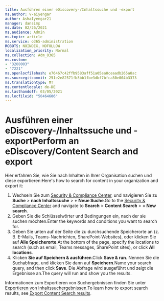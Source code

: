 ```yaml
---
title: Ausführen einer eDiscovery-/Inhaltssuche und -export
ms.author: v-aiyengar
author: AshaIyengar21
manager: dansimp
ms.date: 02/26/2021
ms.audience: Admin
ms.topic: article
ms.service: o365-administration
ROBOTS: NOINDEX, NOFOLLOW
localization_priority: Normal
ms.collection: Adm_O365
ms.custom:
- "3200003"
- "7221"
ms.openlocfilehash: e76467c42ffb9583aff51a05ea8ceaadb265a8ac
ms.sourcegitcommit: 251e2e82571fb3bb1fbe3dbf7bfca30e004b3373
ms.translationtype: MT
ms.contentlocale: de-DE
ms.lasthandoff: 03/05/2021
ms.locfileid: "50464606"
---
```

# <a name="perform-an-ediscoverycontent-search-and-export"></a><span data-ttu-id="6b3de-102">Ausführen einer eDiscovery-/Inhaltssuche und -export</span><span class="sxs-lookup"><span data-stu-id="6b3de-102">Perform an eDiscovery/Content Search and export</span></span>

<span data-ttu-id="6b3de-103">Hier erfahren Sie, wie Sie nach Inhalten in Ihrer Organisation suchen und diese exportieren:</span><span class="sxs-lookup"><span data-stu-id="6b3de-103">Here's how to search for content in your organization and export it:</span></span>

1. <span data-ttu-id="6b3de-104">Wechseln Sie zum [Security & Compliance Center,](https://go.microsoft.com/fwlink/?linkid=2086958) und navigieren Sie zu **Suche**  >  **nach Inhaltssuche**  >  **+ Neue Suche**.</span><span class="sxs-lookup"><span data-stu-id="6b3de-104">Go to the [Security & Compliance Center](https://go.microsoft.com/fwlink/?linkid=2086958) and navigate to **Search** > **Content Search** > **+ New search**.</span></span>
1. <span data-ttu-id="6b3de-105">Geben Sie die Schlüsselwörter und Bedingungen ein, nach der sie suchen möchten.</span><span class="sxs-lookup"><span data-stu-id="6b3de-105">Enter the keywords and conditions you want to search for.</span></span>
1. <span data-ttu-id="6b3de-106">Geben Sie unten auf der Seite die zu durchsuchende Speicherorte an (z. B. E-Mails, Teams-Nachrichten, SharePoint-Websites), oder klicken Sie auf **Alle Speicherorte**.</span><span class="sxs-lookup"><span data-stu-id="6b3de-106">At the bottom of the page, specify the locations to search (such as email, Teams messages, SharePoint sites), or click **All locations**.</span></span>
1. <span data-ttu-id="6b3de-107">Klicken **Sie auf Speichern & ausführen**.</span><span class="sxs-lookup"><span data-stu-id="6b3de-107">Click **Save & run**.</span></span> <span data-ttu-id="6b3de-108">Nennen Sie die Suchabfrage, und klicken Sie dann auf **Speichern**.</span><span class="sxs-lookup"><span data-stu-id="6b3de-108">Name your search query, and then click **Save**.</span></span> <span data-ttu-id="6b3de-109">Die Abfrage wird ausgeführt und zeigt die Ergebnisse an.</span><span class="sxs-lookup"><span data-stu-id="6b3de-109">The query will run and show you the results.</span></span>

<span data-ttu-id="6b3de-110">Informationen zum Exportieren von Suchergebnissen finden Sie unter [Exportieren von Inhaltssuchergebnissen](https://go.microsoft.com/fwlink/?linkid=2102118).</span><span class="sxs-lookup"><span data-stu-id="6b3de-110">To learn how to export search results, see [Export Content Search results](https://go.microsoft.com/fwlink/?linkid=2102118).</span></span>

